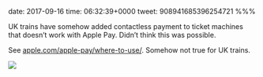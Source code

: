 date: 2017-09-16
time: 06:32:39+0000
tweet: 908941685396254721
%%%

UK trains have somehow added contactless payment to ticket machines that doesn’t work with Apple Pay. Didn’t think this was possible.

See [apple.com/apple-pay/where-to-use/](https://www.apple.com/apple-pay/where-to-use/). Somehow not true for UK trains.

![](DJ02RzmXkAAE9wb.jpg)

